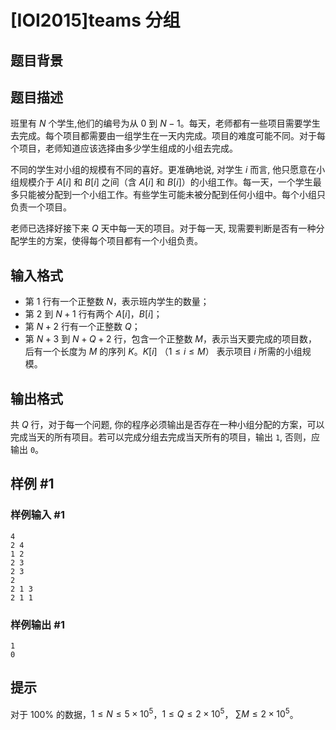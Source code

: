 # [IOI2015]teams 分组

## 题目背景



## 题目描述

班里有 $N$ 个学生,他们的编号为从 $0$ 到 $N-1$。每天，老师都有一些项目需要学生去完成。每个项目都需要由一组学生在一天内完成。项目的难度可能不同。对于每个项目，老师知道应该选择由多少学生组成的小组去完成。

不同的学生对小组的规模有不同的喜好。更准确地说, 对学生 $i$ 而言, 他只愿意在小组规模介于 $A[i]$ 和 $B[i]$ 之间（含 $A[i]$ 和 $B[i]$）的小组工作。每一天，一个学生最多只能被分配到一个小组工作。有些学生可能未被分配到任何小组中。每个小组只负责一个项目。

老师已选择好接下来 $Q$ 天中每一天的项目。对于每一天, 现需要判断是否有一种分配学生的方案，使得每个项目都有一个小组负责。

## 输入格式

- 第 $1$ 行有一个正整数 $N$，表示班内学生的数量；
- 第 $2$ 到 $N+1$ 行有两个 $A[i]$，$B[i]$；
- 第 $N+2$ 行有一个正整数 $Q$；
- 第 $N+3$ 到 $N+Q+2$ 行，包含一个正整数 $M$，表示当天要完成的项目数， 后有一个长度为 $M$ 的序列 $K$。$K[i]$ （$1\le i\le M$） 表示项目 $i$ 所需的小组规模。

## 输出格式

共 $Q$ 行，对于每一个问题, 你的程序必须输出是否存在一种小组分配的方案，可以完成当天的所有项目。若可以完成分组去完成当天所有的项目，输出 `1`, 否则，应输出 `0`。

## 样例 #1

### 样例输入 #1
```
4
2 4
1 2
2 3
2 3
2
2 1 3
2 1 1
```

### 样例输出 #1

```
1
0
```

## 提示

对于 $100\%$ 的数据，$1\le N\le 5 \times 10^5$，$1\le Q\le 2 \times 10^5$， $\sum M \leq 2\times 10^5$。

